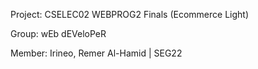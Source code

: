Project: CSELEC02 WEBPROG2 Finals (Ecommerce Light)

Group: wEb dEVeloPeR

Member:
  Irineo, Remer Al-Hamid | SEG22
